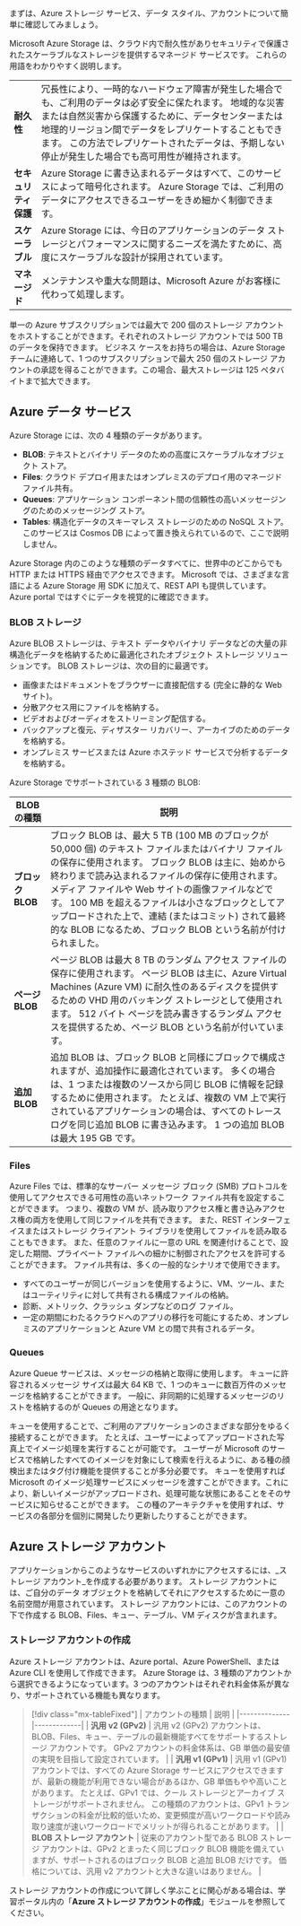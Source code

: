 まずは、Azure ストレージ サービス、データ スタイル、アカウントについて簡単に確認してみましょう。 

Microsoft Azure Storage は、クラウド内で耐久性がありセキュリティで保護されたスケーラブルなストレージを提供するマネージド サービスです。 これらの用語をわかりやすく説明します。

| | |
|-|-|
| **耐久性** | 冗長性により、一時的なハードウェア障害が発生した場合でも、ご利用のデータは必ず安全に保たれます。 地域的な災害または自然災害から保護するために、データセンターまたは地理的リージョン間でデータをレプリケートすることもできます。 この方法でレプリケートされたデータは、予期しない停止が発生した場合でも高可用性が維持されます。 |
| **セキュリティ保護** | Azure Storage に書き込まれるデータはすべて、このサービスによって暗号化されます。 Azure Storage では、ご利用のデータにアクセスできるユーザーをきめ細かく制御できます。 |
| **スケーラブル** | Azure Storage には、今日のアプリケーションのデータ ストレージとパフォーマンスに関するニーズを満たすために、高度にスケーラブルな設計が採用されています。 |
| **マネージド** | メンテナンスや重大な問題は、Microsoft Azure がお客様に代わって処理します。 |

単一の Azure サブスクリプションでは最大で 200 個のストレージ アカウントをホストすることができます。それぞれのストレージ アカウントでは 500 TB のデータを保持できます。 ビジネス ケースをお持ちの場合は、Azure Storage チームに連絡して、1 つのサブスクリプションで最大 250 個のストレージ アカウントの承認を得ることができます。この場合、最大ストレージは 125 ペタバイトまで拡大できます。

## <a name="azure-data-services"></a>Azure データ サービス

Azure Storage には、次の 4 種類のデータがあります。

- **BLOB**: テキストとバイナリ データのための高度にスケーラブルなオブジェクト ストア。
- **Files**: クラウド デプロイ用またはオンプレミスのデプロイ用のマネージド ファイル共有。
- **Queues**: アプリケーション コンポーネント間の信頼性の高いメッセージングのためのメッセージング ストア。
- **Tables**: 構造化データのスキーマレス ストレージのための NoSQL ストア。 このサービスは Cosmos DB によって置き換えられているので、ここで説明しません。

Azure Storage 内のこのような種類のデータすべてに、世界中のどこからでも HTTP または HTTPS 経由でアクセスできます。 Microsoft では、さまざまな言語による Azure Storage 用 SDK に加えて、REST API も提供しています。 Azure portal ではすぐにデータを視覚的に確認できます。

### <a name="blob-storage"></a>BLOB ストレージ
Azure BLOB ストレージは、テキスト データやバイナリ データなどの大量の非構造化データを格納するために最適化されたオブジェクト ストレージ ソリューションです。 BLOB ストレージは、次の目的に最適です。

- 画像またはドキュメントをブラウザーに直接配信する (完全に静的な Web サイト)。
- 分散アクセス用にファイルを格納する。
- ビデオおよびオーディオをストリーミング配信する。
- バックアップと復元、ディザスター リカバリー、アーカイブのためのデータを格納する。
- オンプレミス サービスまたは Azure ホステッド サービスで分析するデータを格納する。

Azure Storage でサポートされている 3 種類の BLOB:

| BLOB の種類 | 説明 |
|-----------|-------------|
| **ブロック BLOB** | ブロック BLOB は、最大 5 TB (100 MB のブロックが 50,000 個) のテキスト ファイルまたはバイナリ ファイルの保存に使用されます。 ブロック BLOB は主に、始めから終わりまで読み込まれるファイルの保存に使用されます。メディア ファイルや Web サイトの画像ファイルなどです。 100 MB を超えるファイルは小さなブロックとしてアップロードされた上で、連結 (またはコミット) されて最終的な BLOB になるため、ブロック BLOB という名前が付けられました。 |
| **ページ BLOB** | ページ BLOB は最大 8 TB のランダム アクセス ファイルの保存に使用されます。 ページ BLOB は主に、Azure Virtual Machines (Azure VM) に耐久性のあるディスクを提供するための VHD 用のバッキング ストレージとして使用されます。 512 バイト ページを読み書きするランダム アクセスを提供するため、ページ BLOB という名前が付いています。 |
| **追加 BLOB** | 追加 BLOB は、ブロック BLOB と同様にブロックで構成されますが、追加操作に最適化されています。 多くの場合は、1 つまたは複数のソースから同じ BLOB に情報を記録するために使用されます。 たとえば、複数の VM 上で実行されているアプリケーションの場合は、すべてのトレース ログを同じ追加 BLOB に書き込みます。 1 つの追加 BLOB は最大 195 GB です。 |

### <a name="files"></a>Files
Azure Files では、標準的なサーバー メッセージ ブロック (SMB) プロトコルを使用してアクセスできる可用性の高いネットワーク ファイル共有を設定することができます。 つまり、複数の VM が、読み取りアクセス権と書き込みアクセス権の両方を使用して同じファイルを共有できます。 また、REST インターフェイスまたはストレージ クライアント ライブラリを使用してファイルを読み取ることもできます。 また、任意のファイルに一意の URL を関連付けることで、設定した期間、プライベート ファイルへの細かに制御されたアクセスを許可することができます。 ファイル共有は、多くの一般的なシナリオで使用できます。

- すべてのユーザーが同じバージョンを使用するように、VM、ツール、またはユーティリティに対して共有される構成ファイルの格納。
- 診断、メトリック、クラッシュ ダンプなどのログ ファイル。
- 一定の期間にわたるクラウドへのアプリの移行を可能にするため、オンプレミスのアプリケーションと Azure VM との間で共有されるデータ。

### <a name="queues"></a>Queues
Azure Queue サービスは、メッセージの格納と取得に使用します。 キューに許容されるメッセージ サイズは最大 64 KB で、1 つのキューに数百万件のメッセージを格納することができます。 一般に、非同期的に処理するメッセージのリストを格納するのが Queues の用途となります。

キューを使用することで、ご利用のアプリケーションのさまざまな部分をゆるく接続することができます。 たとえば、ユーザーによってアップロードされた写真上でイメージ処理を実行することが可能です。 ユーザーが Microsoft のサービスで格納したすべてのイメージを対象にして検索を行えるように、ある種の顔検出またはタグ付け機能を提供することが多分必要です。 キューを使用すれば Microsoft のイメージ処理サービスにメッセージを渡すことができます。これにより、新しいイメージがアップロードされ、処理可能な状態にあることをそのサービスに知らせることができます。 この種のアーキテクチャを使用すれば、サービスの各部分を個別に開発したり更新したりすることができます。

## <a name="azure-storage-accounts"></a>Azure ストレージ アカウント

アプリケーションからこのようなサービスのいずれかにアクセスするには、_ストレージ アカウント_を作成する必要があります。 ストレージ アカウントには、ご自分のデータ オブジェクトを格納してそれにアクセスするために一意の名前空間が用意されています。 ストレージ アカウントには、このアカウントの下で作成する BLOB、Files、キュー、テーブル、VM ディスクが含まれます。

### <a name="creating-a-storage-account"></a>ストレージ アカウントの作成

Azure ストレージ アカウントは、Azure portal、Azure PowerShell、または Azure CLI を使用して作成できます。 Azure Storage は、3 種類のアカウントから選択できるようになっています。3 つのアカウントはそれぞれ料金体系が異なり、サポートされている機能も異なります。

> [!div class="mx-tableFixed"]
> | アカウントの種類 | 説明 |
> |--------------|-------------|
> | **汎用 v2 (GPv2)** | 汎用 v2 (GPv2) アカウントは、BLOB、Files、キュー、テーブルの最新機能すべてをサポートするストレージ アカウントです。 GPv2 アカウントの料金体系は、GB 単価の最安値の実現を目指して設定されています。 |
> | **汎用 v1 (GPv1)** | 汎用 v1 (GPv1) アカウントでは、すべての Azure Storage サービスにアクセスできますが、最新の機能が利用できない場合があるほか、GB 単価もやや高いことがあります。 たとえば、GPv1 では、クール ストレージとアーカイブ ストレージがサポートされません。 この種類のアカウントは、GPv1 トランザクションの料金が比較的低いため、変更頻度が高いワークロードや読み取り速度が速いワークロードでメリットが得られることがあります。 |
> | **BLOB ストレージ アカウント** | 従来のアカウント型である BLOB ストレージ アカウントは、GPv2 とまったく同じブロック BLOB 機能を備えていますが、サポートされるのはブロック BLOB と追加 BLOB だけです。 価格については、汎用 v2 アカウントと大きな違いはありません。 |
    
ストレージ アカウントの作成について詳しく学ぶことに関心がある場合は、学習ポータル内の「**Azure ストレージ アカウントの作成**」モジュールを参照してください。